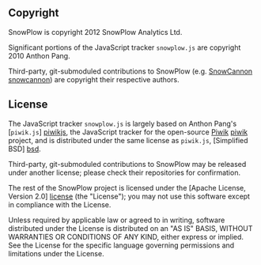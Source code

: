 ## Copyright

SnowPlow is copyright 2012 SnowPlow Analytics Ltd.

Significant portions of the JavaScript tracker `snowplow.js` are copyright 2010 Anthon Pang.

Third-party, git-submoduled contributions to SnowPlow (e.g. [SnowCannon] [snowcannon]) are copyright their respective authors.

## License

The JavaScript tracker `snowplow.js` is largely based on Anthon Pang's [`piwik.js`] [piwikjs], the JavaScript tracker for the open-source [Piwik] [piwik] project, and is distributed under the same license as `piwik.js`, [Simplified BSD] [bsd].

Third-party, git-submoduled contributions to SnowPlow may be released under another license; please check their repositories for confirmation.

The rest of the SnowPlow project is licensed under the [Apache License, Version 2.0] [license] (the "License");
you may not use this software except in compliance with the License.

Unless required by applicable law or agreed to in writing, software
distributed under the License is distributed on an "AS IS" BASIS,
WITHOUT WARRANTIES OR CONDITIONS OF ANY KIND, either express or implied.
See the License for the specific language governing permissions and
limitations under the License.

[license]: http://www.apache.org/licenses/LICENSE-2.0
[piwik]: http://piwik.org/
[piwikjs]: https://github.com/piwik/piwik/blob/master/js/piwik.js
[bsd]: http://www.opensource.org/licenses/bsd-license.php
[snowcannon]: https://github.com/shermozle/SnowCannon